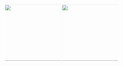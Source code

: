 <div align="center">
  <p>
 
  </p>
</div>

<!--
**mario-santosgithub/mario-santosgithub** is a ✨ _special_ ✨ repository because its `README.md` (this file) appears on your GitHub profile.

Here are some ideas to get you started:

- 🔭 I’m currently working on ...
- 🌱 I’m currently learning ...
- 👯 I’m looking to collaborate on ...
- 🤔 I’m looking for help with ...
- 💬 Ask me about ...
- 📫 How to reach me: ...
- 😄 Pronouns: ...
- ⚡ Fun fact: ...
-->



<div align="center">
  <a href="https://github.com/mario-santosgithub">
  <img height="180em" src="https://github-readme-stats.vercel.app/api?username=mario-santosgithub&show_icons=true&theme=dark&include_all_commits=true&count_private=true"/>
  
   <img height="180em" src="https://github-readme-stats.vercel.app/api/top-langs/?username=mario-santosgithub&layout=compact&langs_count=7&theme=dark"/>
</div>
